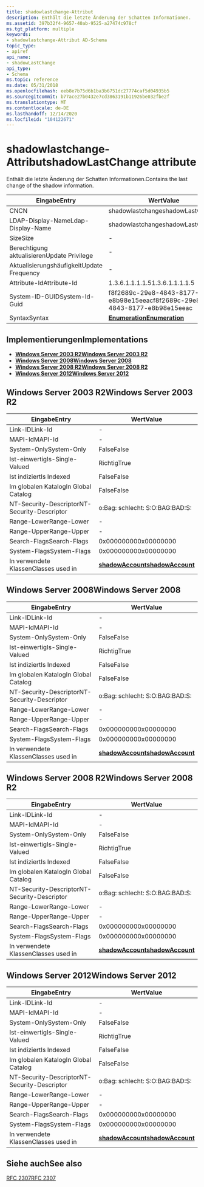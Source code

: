 ```yaml
---
title: shadowlastchange-Attribut
description: Enthält die letzte Änderung der Schatten Informationen.
ms.assetid: 397b32f4-9657-40ab-9525-a27474c978cf
ms.tgt_platform: multiple
keywords:
- shadowlastchange-Attribut AD-Schema
topic_type:
- apiref
api_name:
- shadowLastChange
api_type:
- Schema
ms.topic: reference
ms.date: 05/31/2018
ms.openlocfilehash: eeb8e7b75d6b1ba3b6751dc27774caf5d04935b5
ms.sourcegitcommit: b77ace27b0432e7cd3863191b11926be032fbe2f
ms.translationtype: MT
ms.contentlocale: de-DE
ms.lasthandoff: 12/14/2020
ms.locfileid: "104122671"
---
```

# <a name="shadowlastchange-attribute"></a><span data-ttu-id="8fe6c-104">shadowlastchange-Attribut</span><span class="sxs-lookup"><span data-stu-id="8fe6c-104">shadowLastChange attribute</span></span>

<span data-ttu-id="8fe6c-105">Enthält die letzte Änderung der Schatten Informationen.</span><span class="sxs-lookup"><span data-stu-id="8fe6c-105">Contains the last change of the shadow information.</span></span>



| <span data-ttu-id="8fe6c-106">Eingabe</span><span class="sxs-lookup"><span data-stu-id="8fe6c-106">Entry</span></span> | <span data-ttu-id="8fe6c-107">Wert</span><span class="sxs-lookup"><span data-stu-id="8fe6c-107">Value</span></span> |
|-------------------|--------------------------------------|
| <span data-ttu-id="8fe6c-108">CN</span><span class="sxs-lookup"><span data-stu-id="8fe6c-108">CN</span></span>                | <span data-ttu-id="8fe6c-109">shadowlastchange</span><span class="sxs-lookup"><span data-stu-id="8fe6c-109">shadowLastChange</span></span>                     |
| <span data-ttu-id="8fe6c-110">LDAP-Display-Name</span><span class="sxs-lookup"><span data-stu-id="8fe6c-110">Ldap-Display-Name</span></span> | <span data-ttu-id="8fe6c-111">shadowlastchange</span><span class="sxs-lookup"><span data-stu-id="8fe6c-111">shadowLastChange</span></span>                     |
| <span data-ttu-id="8fe6c-112">Size</span><span class="sxs-lookup"><span data-stu-id="8fe6c-112">Size</span></span>              | \-                                   |
| <span data-ttu-id="8fe6c-113">Berechtigung aktualisieren</span><span class="sxs-lookup"><span data-stu-id="8fe6c-113">Update Privilege</span></span>  | \-                                   |
| <span data-ttu-id="8fe6c-114">Aktualisierungshäufigkeit</span><span class="sxs-lookup"><span data-stu-id="8fe6c-114">Update Frequency</span></span>  | \-                                   |
| <span data-ttu-id="8fe6c-115">Attribute-Id</span><span class="sxs-lookup"><span data-stu-id="8fe6c-115">Attribute-Id</span></span>      | <span data-ttu-id="8fe6c-116">1.3.6.1.1.1.1.5</span><span class="sxs-lookup"><span data-stu-id="8fe6c-116">1.3.6.1.1.1.1.5</span></span>                      |
| <span data-ttu-id="8fe6c-117">System-ID-GUID</span><span class="sxs-lookup"><span data-stu-id="8fe6c-117">System-Id-Guid</span></span>    | <span data-ttu-id="8fe6c-118">f8f2689c-29e8-4843-8177-e8b98e15eeac</span><span class="sxs-lookup"><span data-stu-id="8fe6c-118">f8f2689c-29e8-4843-8177-e8b98e15eeac</span></span> |
| <span data-ttu-id="8fe6c-119">Syntax</span><span class="sxs-lookup"><span data-stu-id="8fe6c-119">Syntax</span></span>            | [<span data-ttu-id="8fe6c-120">**Enumeration**</span><span class="sxs-lookup"><span data-stu-id="8fe6c-120">**Enumeration**</span></span>](s-enumeration.md) |



## <a name="implementations"></a><span data-ttu-id="8fe6c-121">Implementierungen</span><span class="sxs-lookup"><span data-stu-id="8fe6c-121">Implementations</span></span>

-   [<span data-ttu-id="8fe6c-122">**Windows Server 2003 R2**</span><span class="sxs-lookup"><span data-stu-id="8fe6c-122">**Windows Server 2003 R2**</span></span>](#windows-server-2003-r2)
-   [<span data-ttu-id="8fe6c-123">**Windows Server 2008**</span><span class="sxs-lookup"><span data-stu-id="8fe6c-123">**Windows Server 2008**</span></span>](#windows-server-2008)
-   [<span data-ttu-id="8fe6c-124">**Windows Server 2008 R2**</span><span class="sxs-lookup"><span data-stu-id="8fe6c-124">**Windows Server 2008 R2**</span></span>](#windows-server-2008-r2)
-   [<span data-ttu-id="8fe6c-125">**Windows Server 2012**</span><span class="sxs-lookup"><span data-stu-id="8fe6c-125">**Windows Server 2012**</span></span>](#windows-server-2012)

## <a name="windows-server-2003-r2"></a><span data-ttu-id="8fe6c-126">Windows Server 2003 R2</span><span class="sxs-lookup"><span data-stu-id="8fe6c-126">Windows Server 2003 R2</span></span>



| <span data-ttu-id="8fe6c-127">Eingabe</span><span class="sxs-lookup"><span data-stu-id="8fe6c-127">Entry</span></span> | <span data-ttu-id="8fe6c-128">Wert</span><span class="sxs-lookup"><span data-stu-id="8fe6c-128">Value</span></span> |
|------------------------|-----------------------------------------------------|
| <span data-ttu-id="8fe6c-129">Link-ID</span><span class="sxs-lookup"><span data-stu-id="8fe6c-129">Link-Id</span></span>                | \-                                                  |
| <span data-ttu-id="8fe6c-130">MAPI-Id</span><span class="sxs-lookup"><span data-stu-id="8fe6c-130">MAPI-Id</span></span>                | \-                                                  |
| <span data-ttu-id="8fe6c-131">System-Only</span><span class="sxs-lookup"><span data-stu-id="8fe6c-131">System-Only</span></span>            | <span data-ttu-id="8fe6c-132">False</span><span class="sxs-lookup"><span data-stu-id="8fe6c-132">False</span></span>                                               |
| <span data-ttu-id="8fe6c-133">Ist-einwertig</span><span class="sxs-lookup"><span data-stu-id="8fe6c-133">Is-Single-Valued</span></span>       | <span data-ttu-id="8fe6c-134">Richtig</span><span class="sxs-lookup"><span data-stu-id="8fe6c-134">True</span></span>                                                |
| <span data-ttu-id="8fe6c-135">Ist indiziert</span><span class="sxs-lookup"><span data-stu-id="8fe6c-135">Is Indexed</span></span>             | <span data-ttu-id="8fe6c-136">False</span><span class="sxs-lookup"><span data-stu-id="8fe6c-136">False</span></span>                                               |
| <span data-ttu-id="8fe6c-137">Im globalen Katalog</span><span class="sxs-lookup"><span data-stu-id="8fe6c-137">In Global Catalog</span></span>      | <span data-ttu-id="8fe6c-138">False</span><span class="sxs-lookup"><span data-stu-id="8fe6c-138">False</span></span>                                               |
| <span data-ttu-id="8fe6c-139">NT-Security-Descriptor</span><span class="sxs-lookup"><span data-stu-id="8fe6c-139">NT-Security-Descriptor</span></span> | <span data-ttu-id="8fe6c-140">o:Bag: schlecht: S:</span><span class="sxs-lookup"><span data-stu-id="8fe6c-140">O:BAG:BAD:S:</span></span>                                        |
| <span data-ttu-id="8fe6c-141">Range-Lower</span><span class="sxs-lookup"><span data-stu-id="8fe6c-141">Range-Lower</span></span>            | \-                                                  |
| <span data-ttu-id="8fe6c-142">Range-Upper</span><span class="sxs-lookup"><span data-stu-id="8fe6c-142">Range-Upper</span></span>            | \-                                                  |
| <span data-ttu-id="8fe6c-143">Search-Flags</span><span class="sxs-lookup"><span data-stu-id="8fe6c-143">Search-Flags</span></span>           | <span data-ttu-id="8fe6c-144">0x00000000</span><span class="sxs-lookup"><span data-stu-id="8fe6c-144">0x00000000</span></span>                                          |
| <span data-ttu-id="8fe6c-145">System-Flags</span><span class="sxs-lookup"><span data-stu-id="8fe6c-145">System-Flags</span></span>           | <span data-ttu-id="8fe6c-146">0x00000000</span><span class="sxs-lookup"><span data-stu-id="8fe6c-146">0x00000000</span></span>                                          |
| <span data-ttu-id="8fe6c-147">In verwendete Klassen</span><span class="sxs-lookup"><span data-stu-id="8fe6c-147">Classes used in</span></span>        | [<span data-ttu-id="8fe6c-148">**shadowAccount**</span><span class="sxs-lookup"><span data-stu-id="8fe6c-148">**shadowAccount**</span></span>](c-shadowaccount.md)<br/> |



## <a name="windows-server-2008"></a><span data-ttu-id="8fe6c-149">Windows Server 2008</span><span class="sxs-lookup"><span data-stu-id="8fe6c-149">Windows Server 2008</span></span>



| <span data-ttu-id="8fe6c-150">Eingabe</span><span class="sxs-lookup"><span data-stu-id="8fe6c-150">Entry</span></span> | <span data-ttu-id="8fe6c-151">Wert</span><span class="sxs-lookup"><span data-stu-id="8fe6c-151">Value</span></span> |
|------------------------|-----------------------------------------------------|
| <span data-ttu-id="8fe6c-152">Link-ID</span><span class="sxs-lookup"><span data-stu-id="8fe6c-152">Link-Id</span></span>                | \-                                                  |
| <span data-ttu-id="8fe6c-153">MAPI-Id</span><span class="sxs-lookup"><span data-stu-id="8fe6c-153">MAPI-Id</span></span>                | \-                                                  |
| <span data-ttu-id="8fe6c-154">System-Only</span><span class="sxs-lookup"><span data-stu-id="8fe6c-154">System-Only</span></span>            | <span data-ttu-id="8fe6c-155">False</span><span class="sxs-lookup"><span data-stu-id="8fe6c-155">False</span></span>                                               |
| <span data-ttu-id="8fe6c-156">Ist-einwertig</span><span class="sxs-lookup"><span data-stu-id="8fe6c-156">Is-Single-Valued</span></span>       | <span data-ttu-id="8fe6c-157">Richtig</span><span class="sxs-lookup"><span data-stu-id="8fe6c-157">True</span></span>                                                |
| <span data-ttu-id="8fe6c-158">Ist indiziert</span><span class="sxs-lookup"><span data-stu-id="8fe6c-158">Is Indexed</span></span>             | <span data-ttu-id="8fe6c-159">False</span><span class="sxs-lookup"><span data-stu-id="8fe6c-159">False</span></span>                                               |
| <span data-ttu-id="8fe6c-160">Im globalen Katalog</span><span class="sxs-lookup"><span data-stu-id="8fe6c-160">In Global Catalog</span></span>      | <span data-ttu-id="8fe6c-161">False</span><span class="sxs-lookup"><span data-stu-id="8fe6c-161">False</span></span>                                               |
| <span data-ttu-id="8fe6c-162">NT-Security-Descriptor</span><span class="sxs-lookup"><span data-stu-id="8fe6c-162">NT-Security-Descriptor</span></span> | <span data-ttu-id="8fe6c-163">o:Bag: schlecht: S:</span><span class="sxs-lookup"><span data-stu-id="8fe6c-163">O:BAG:BAD:S:</span></span>                                        |
| <span data-ttu-id="8fe6c-164">Range-Lower</span><span class="sxs-lookup"><span data-stu-id="8fe6c-164">Range-Lower</span></span>            | \-                                                  |
| <span data-ttu-id="8fe6c-165">Range-Upper</span><span class="sxs-lookup"><span data-stu-id="8fe6c-165">Range-Upper</span></span>            | \-                                                  |
| <span data-ttu-id="8fe6c-166">Search-Flags</span><span class="sxs-lookup"><span data-stu-id="8fe6c-166">Search-Flags</span></span>           | <span data-ttu-id="8fe6c-167">0x00000000</span><span class="sxs-lookup"><span data-stu-id="8fe6c-167">0x00000000</span></span>                                          |
| <span data-ttu-id="8fe6c-168">System-Flags</span><span class="sxs-lookup"><span data-stu-id="8fe6c-168">System-Flags</span></span>           | <span data-ttu-id="8fe6c-169">0x00000000</span><span class="sxs-lookup"><span data-stu-id="8fe6c-169">0x00000000</span></span>                                          |
| <span data-ttu-id="8fe6c-170">In verwendete Klassen</span><span class="sxs-lookup"><span data-stu-id="8fe6c-170">Classes used in</span></span>        | [<span data-ttu-id="8fe6c-171">**shadowAccount**</span><span class="sxs-lookup"><span data-stu-id="8fe6c-171">**shadowAccount**</span></span>](c-shadowaccount.md)<br/> |



## <a name="windows-server-2008-r2"></a><span data-ttu-id="8fe6c-172">Windows Server 2008 R2</span><span class="sxs-lookup"><span data-stu-id="8fe6c-172">Windows Server 2008 R2</span></span>



| <span data-ttu-id="8fe6c-173">Eingabe</span><span class="sxs-lookup"><span data-stu-id="8fe6c-173">Entry</span></span> | <span data-ttu-id="8fe6c-174">Wert</span><span class="sxs-lookup"><span data-stu-id="8fe6c-174">Value</span></span> |
|------------------------|-----------------------------------------------------|
| <span data-ttu-id="8fe6c-175">Link-ID</span><span class="sxs-lookup"><span data-stu-id="8fe6c-175">Link-Id</span></span>                | \-                                                  |
| <span data-ttu-id="8fe6c-176">MAPI-Id</span><span class="sxs-lookup"><span data-stu-id="8fe6c-176">MAPI-Id</span></span>                | \-                                                  |
| <span data-ttu-id="8fe6c-177">System-Only</span><span class="sxs-lookup"><span data-stu-id="8fe6c-177">System-Only</span></span>            | <span data-ttu-id="8fe6c-178">False</span><span class="sxs-lookup"><span data-stu-id="8fe6c-178">False</span></span>                                               |
| <span data-ttu-id="8fe6c-179">Ist-einwertig</span><span class="sxs-lookup"><span data-stu-id="8fe6c-179">Is-Single-Valued</span></span>       | <span data-ttu-id="8fe6c-180">Richtig</span><span class="sxs-lookup"><span data-stu-id="8fe6c-180">True</span></span>                                                |
| <span data-ttu-id="8fe6c-181">Ist indiziert</span><span class="sxs-lookup"><span data-stu-id="8fe6c-181">Is Indexed</span></span>             | <span data-ttu-id="8fe6c-182">False</span><span class="sxs-lookup"><span data-stu-id="8fe6c-182">False</span></span>                                               |
| <span data-ttu-id="8fe6c-183">Im globalen Katalog</span><span class="sxs-lookup"><span data-stu-id="8fe6c-183">In Global Catalog</span></span>      | <span data-ttu-id="8fe6c-184">False</span><span class="sxs-lookup"><span data-stu-id="8fe6c-184">False</span></span>                                               |
| <span data-ttu-id="8fe6c-185">NT-Security-Descriptor</span><span class="sxs-lookup"><span data-stu-id="8fe6c-185">NT-Security-Descriptor</span></span> | <span data-ttu-id="8fe6c-186">o:Bag: schlecht: S:</span><span class="sxs-lookup"><span data-stu-id="8fe6c-186">O:BAG:BAD:S:</span></span>                                        |
| <span data-ttu-id="8fe6c-187">Range-Lower</span><span class="sxs-lookup"><span data-stu-id="8fe6c-187">Range-Lower</span></span>            | \-                                                  |
| <span data-ttu-id="8fe6c-188">Range-Upper</span><span class="sxs-lookup"><span data-stu-id="8fe6c-188">Range-Upper</span></span>            | \-                                                  |
| <span data-ttu-id="8fe6c-189">Search-Flags</span><span class="sxs-lookup"><span data-stu-id="8fe6c-189">Search-Flags</span></span>           | <span data-ttu-id="8fe6c-190">0x00000000</span><span class="sxs-lookup"><span data-stu-id="8fe6c-190">0x00000000</span></span>                                          |
| <span data-ttu-id="8fe6c-191">System-Flags</span><span class="sxs-lookup"><span data-stu-id="8fe6c-191">System-Flags</span></span>           | <span data-ttu-id="8fe6c-192">0x00000000</span><span class="sxs-lookup"><span data-stu-id="8fe6c-192">0x00000000</span></span>                                          |
| <span data-ttu-id="8fe6c-193">In verwendete Klassen</span><span class="sxs-lookup"><span data-stu-id="8fe6c-193">Classes used in</span></span>        | [<span data-ttu-id="8fe6c-194">**shadowAccount**</span><span class="sxs-lookup"><span data-stu-id="8fe6c-194">**shadowAccount**</span></span>](c-shadowaccount.md)<br/> |



## <a name="windows-server-2012"></a><span data-ttu-id="8fe6c-195">Windows Server 2012</span><span class="sxs-lookup"><span data-stu-id="8fe6c-195">Windows Server 2012</span></span>



| <span data-ttu-id="8fe6c-196">Eingabe</span><span class="sxs-lookup"><span data-stu-id="8fe6c-196">Entry</span></span> | <span data-ttu-id="8fe6c-197">Wert</span><span class="sxs-lookup"><span data-stu-id="8fe6c-197">Value</span></span> |
|------------------------|-----------------------------------------------------|
| <span data-ttu-id="8fe6c-198">Link-ID</span><span class="sxs-lookup"><span data-stu-id="8fe6c-198">Link-Id</span></span>                | \-                                                  |
| <span data-ttu-id="8fe6c-199">MAPI-Id</span><span class="sxs-lookup"><span data-stu-id="8fe6c-199">MAPI-Id</span></span>                | \-                                                  |
| <span data-ttu-id="8fe6c-200">System-Only</span><span class="sxs-lookup"><span data-stu-id="8fe6c-200">System-Only</span></span>            | <span data-ttu-id="8fe6c-201">False</span><span class="sxs-lookup"><span data-stu-id="8fe6c-201">False</span></span>                                               |
| <span data-ttu-id="8fe6c-202">Ist-einwertig</span><span class="sxs-lookup"><span data-stu-id="8fe6c-202">Is-Single-Valued</span></span>       | <span data-ttu-id="8fe6c-203">Richtig</span><span class="sxs-lookup"><span data-stu-id="8fe6c-203">True</span></span>                                                |
| <span data-ttu-id="8fe6c-204">Ist indiziert</span><span class="sxs-lookup"><span data-stu-id="8fe6c-204">Is Indexed</span></span>             | <span data-ttu-id="8fe6c-205">False</span><span class="sxs-lookup"><span data-stu-id="8fe6c-205">False</span></span>                                               |
| <span data-ttu-id="8fe6c-206">Im globalen Katalog</span><span class="sxs-lookup"><span data-stu-id="8fe6c-206">In Global Catalog</span></span>      | <span data-ttu-id="8fe6c-207">False</span><span class="sxs-lookup"><span data-stu-id="8fe6c-207">False</span></span>                                               |
| <span data-ttu-id="8fe6c-208">NT-Security-Descriptor</span><span class="sxs-lookup"><span data-stu-id="8fe6c-208">NT-Security-Descriptor</span></span> | <span data-ttu-id="8fe6c-209">o:Bag: schlecht: S:</span><span class="sxs-lookup"><span data-stu-id="8fe6c-209">O:BAG:BAD:S:</span></span>                                        |
| <span data-ttu-id="8fe6c-210">Range-Lower</span><span class="sxs-lookup"><span data-stu-id="8fe6c-210">Range-Lower</span></span>            | \-                                                  |
| <span data-ttu-id="8fe6c-211">Range-Upper</span><span class="sxs-lookup"><span data-stu-id="8fe6c-211">Range-Upper</span></span>            | \-                                                  |
| <span data-ttu-id="8fe6c-212">Search-Flags</span><span class="sxs-lookup"><span data-stu-id="8fe6c-212">Search-Flags</span></span>           | <span data-ttu-id="8fe6c-213">0x00000000</span><span class="sxs-lookup"><span data-stu-id="8fe6c-213">0x00000000</span></span>                                          |
| <span data-ttu-id="8fe6c-214">System-Flags</span><span class="sxs-lookup"><span data-stu-id="8fe6c-214">System-Flags</span></span>           | <span data-ttu-id="8fe6c-215">0x00000000</span><span class="sxs-lookup"><span data-stu-id="8fe6c-215">0x00000000</span></span>                                          |
| <span data-ttu-id="8fe6c-216">In verwendete Klassen</span><span class="sxs-lookup"><span data-stu-id="8fe6c-216">Classes used in</span></span>        | [<span data-ttu-id="8fe6c-217">**shadowAccount**</span><span class="sxs-lookup"><span data-stu-id="8fe6c-217">**shadowAccount**</span></span>](c-shadowaccount.md)<br/> |



## <a name="see-also"></a><span data-ttu-id="8fe6c-218">Siehe auch</span><span class="sxs-lookup"><span data-stu-id="8fe6c-218">See also</span></span>

<dl> <dt>

[<span data-ttu-id="8fe6c-219">RFC 2307</span><span class="sxs-lookup"><span data-stu-id="8fe6c-219">RFC 2307</span></span>](https://www.ietf.org/rfc/rfc2307.txt)
</dt> </dl>

 

 





